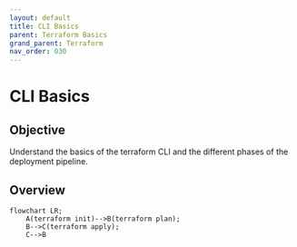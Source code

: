 ```yaml
---
layout: default
title: CLI Basics
parent: Terraform Basics
grand_parent: Terraform
nav_order: 030
---
```


# CLI Basics

## Objective
Understand the basics of the terraform CLI and the different phases of the deployment pipeline.

## Overview

```mermaid
flowchart LR;
    A(terraform init)-->B(terraform plan);
    B-->C(terraform apply);
    C-->B
```
